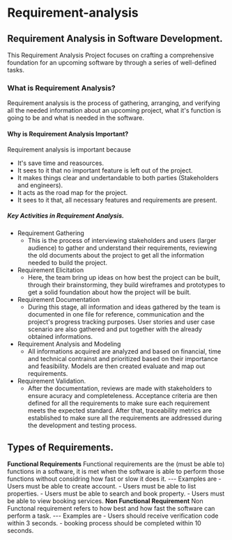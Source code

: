 # Requirement-analysis
## Requirement Analysis in Software Development.
This Requirement Analysis Project focuses on crafting a comprehensive foundation for an upcoming software by through a series of well-defined tasks.
### What is Requirement Analysis?
Requirement analysis is the process of gathering, arranging, and verifying all the needed information about an upcoming project, what it's function is going to be and what is needed in the software. 
#### Why is Requirement Analysis Important?
Requirement analysis is important because 
- It's save time and reasources.
- It sees to it that no important feature is left out of the project.
- It makes things clear and undertandable to both parties (Stakeholders and engineers).
- It acts as the road map for the project. 
- It sees to it that, all necessary features and requirements are present.
##### Key Activities in Requirement Analysis.
- Requirement Gathering
  - This is the process of interviewing stakeholders and users (larger audience) to gather and understand their requirements, reviewing the old documents about the project to get all the information needed to build the project.
- Requirement Elicitation
  - Here, the team bring up ideas on how best the project can be built, through their brainstorming, they build wireframes and prototypes to get a solid foundation about how the project will be built.
- Requirement Documentation
  - During this stage, all information and ideas gathered by the team is documented in one file for reference, communication and the project's progress tracking purposes. User stories and user case scenario are also gathered and put together with the already obtained informations.
- Requirement Analysis and Modeling
  - All informations acquired are analyzed and based on financial, time and technical contrainst and prioritized based on their importance and feasibility. Models are then created evaluate and map out requirements.
- Requirement Validation.
  - After the documentation, reviews are made with stakeholders to ensure acuracy and completeleness. Acceptance criteria are then defined for all the requirements to make sure each requirement meets the expected standard. After that, traceability metrics are established to make sure all the requirements are addressed during the development and testing process.
## Types of Requirements.
**Functional Requirements**
Functional requirements are the (must be able to) functions in a software, it is met when the software is able to perform those functions without considring how fast or slow it does it. 
  --- Examples are
    - Users must be able to create account.
    - Users must be able to list properties.
    - Users must be able to search and book property.
    - Users must be able to view booking services.
**Non Functional Requirement**
Non Functonal requirement refers to how best and how fast the software can perform a task.
  --- Examples are
    - Users should receive verification code within 3 seconds.
    - booking process should be completed within 10 seconds.
